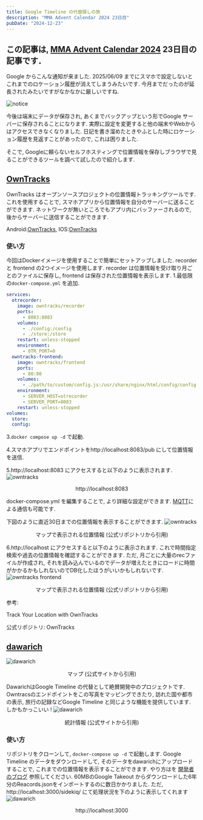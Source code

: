 ```yaml
---
title: Google Timeline の代替探しの旅
description: "MMA Advent Calendar 2024 23日目"
pubDate: "2024-12-23"
---
```

## この記事は, <a href="https://adventar.org/calendars/10770">MMA Advent Calendar 2024</a> 23日目の記事です．

Google からこんな通知が来ました. 2025/06/09 までにスマホで設定しないとこれまでのロケーション履歴が消えてしまうみたいです. 今月までだったのが延長されたみたいですがなかなかに厳しいですね.


![notice](./notice.png)

今後は端末にデータが保存され, あくまでバックアップという形でGoogle サーバーに保存されることになります.
実際に設定を変更すると他の端末やWebからはアクセスできなくなりました. 日記を書き溜めたときやふとした時にロケーション履歴を見返すことがあったので, これは困りました.

そこで, Googleに頼らないセルフホスティングで位置情報を保存しブラウザで見ることができるツールを調べて試したので紹介します.

## <a href="https://owntracks.org/">OwnTracks</a>
OwnTracks はオープンソースプロジェクトの位置情報トラッキングツールです. これを使用することで, スマホアプリから位置情報を自分のサーバーに送ることができます. ネットワークが無いところでもアプリ内にバッファーされるので, 後からサーバーに送信することができます.

Android:<a href="https://play.google.com/store/apps/details?id=org.owntracks.android&hl=ja">OwnTracks</a>, IOS:<a href="https://apps.apple.com/us/app/owntracks/id692424691">OwnTracks</a>

### 使い方
今回はDockerイメージを使用することで簡単にセットアップしました.
recorder と frontend の2つイメージを使用します.
recorder は位置情報を受け取り月ごとのファイルに保存し, frontend は保存された位置情報を表示します.
1.最低限の`docker-compose.yml` を追加.

```yml
services:
  otrecorder:
    image: owntracks/recorder
    ports:
      - 8083:8083
    volumes:
      - ./config:/config
      - ./store:/store
    restart: unless-stopped
    environment:
      - OTR_PORT=0
  owntracks-frontend:
    image: owntracks/frontend
    ports:
      - 80:80
    volumes:
      - ./path/to/custom/config.js:/usr/share/nginx/html/config/config.js
    environment:
      - SERVER_HOST=otrecorder
      - SERVER_PORT=8083
    restart: unless-stopped
volumes:
  store:
  config:

```

3.`docker compose up -d` で起動.

4.スマホアプリでエンドポイントをhttp://localhost:8083/pub にして位置情報を送信.

5.http://localhost:8083 にアクセスすると以下のように表示されます.
![owntracks](./owntrack.png)
<div style="text-align: center;">
http://localhost:8083
</div>

docker-compose.yml を編集することで, より詳細な設定ができます. <a href="https://mqtt.org/">MQTT</a>による通信も可能です.

下図のように直近30日までの位置情報を表示することができます.
![owntracks](./demo-geojson-points.png)
<div style="text-align: center;">
マップで表示される位置情報  (公式リポジトリから引用)
</div>

6.http://localhost にアクセスすると以下のように表示されます.
これで時間指定検索や過去の位置情報を確認することができます.
ただ, 月ごとに大量のrecファイルが作成され, それを読み込んでいるのでデータが増えたときにロードに時間がかかるかもしれないのでDB化したほうがいいかもしれないです.
![owntracks frontend](./screenshot.png)
<div style="text-align: center;">
マップで表示される位置情報  (公式リポジトリから引用)
</div>


参考:

<a ref="https://youtu.be/ZRbkY4zcjnc?si=1PYo_iGa7rak1Qsg">Track Your Location with OwnTracks</a>

公式リポジトリ: <a ref="https://owntracks.org/">OwnTracks</a>

## <a href="https://dawarich.app/">dawarich</a>
![dawarich](./daw.png)
<div style="text-align: center;">
マップ  (公式サイトから引用)
</div>


DawarichはGoogle Timeline の代替として絶賛開発中のプロジェクトです. Owntracsのエンドポイントをこの写真をマッピングできたり, 訪れた国や都市の表示, 旅行の記録などGoogle Timeline と同じような機能を提供しています. しかもかっこいい !
![dawarich](./sta.png)
<div style="text-align: center;">
統計情報  (公式サイトから引用)
</div>

### 使い方
リポジトリをクローンして, `docker-compose up -d` で起動します.
Google Timeline のデータをダウンロードして, そのデータをdawarichにアップロードすることで, これまでの位置情報を表示することができます. やり方はを
<a href="https://dawarich.app/blog/migrating-from-google-location-history-to-dawarich">開発者のブログ</a>
参照してください.
60MBのGoogle Takeout からダウンロードした6年分のReacords.jsonをインポートするのに数日かかりました.
ただ,
http://localhost:3000/sidekiq/
にて処理状況を下のように表示してくれます
![dawarich](./dash.png)
<div style="text-align: center;">
http://localhost:3000
</div>


